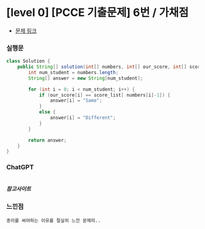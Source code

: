 # [level 0] [PCCE 기출문제] 6번 / 가채점

* [문제 링크](https://school.programmers.co.kr/learn/courses/30/lessons/250128)


### 실행문
```java
class Solution {
    public String[] solution(int[] numbers, int[] our_score, int[] score_list) {
        int num_student = numbers.length;
        String[] answer = new String[num_student];

        for (int i = 0; i < num_student; i++) {
            if (our_score[i] == score_list[ numbers[i]-1]) {
                answer[i] = "Same";
            }
            else {
                answer[i] = "Different";
            }
        }

        return answer;
    }
}
```


### ChatGPT
```java
```


##### 참고사이트


### 느낀점
```
종이를 써야하는 이유를 절실히 느낀 문제띠..
``` 